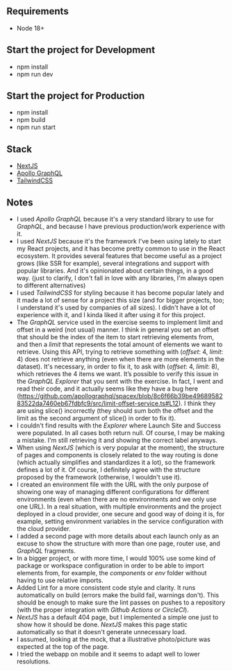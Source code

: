 ## Requirements
- Node 18+

## Start the project for Development
- npm install
- npm run dev

## Start the project for Production
- npm install
- npm build
- npm run start

## Stack
- [NextJS](https://nextjs.org/)
- [Apollo GraphQL](https://www.apollographql.com/)
- [TailwindCSS](https://tailwindcss.com/)

## Notes
- I used _Apollo GraphQL_ because it's a very standard library to use for _GraphQL_, and because I have previous production/work experience with it.
- I used _NextJS_ because it's the framework I've been using lately to start my React projects, and it has become pretty common to use in the React ecosystem. It provides several features that become useful as a project grows (like SSR for example), several integrations and support with popular libraries. And it's opinionated about certain things, in a good way. (just to clarify, I don't fall in love with any libraries, I'm always open to different alternatives)
- I used _TailwindCSS_ for styling because it has become popular lately and it made a lot of sense for a project this size (and for bigger projects, too; I understand it's used by companies of all sizes). I didn't have a lot of experience with it, and I kinda liked it after using it for this project.
- The _GraphQL_ service used in the exercise seems to implement limit and offset in a weird (not usual) manner. I think in general you set an offset that should be the index of the item to start retrieving elements from, and then a _limit_ that represents the total amount of elements we want to retrieve. Using this API, trying to retrieve something with (_offset_: 4, _limit_: 4) does not retrieve anything (even when there are more elements in the dataset). It's necessary, in order to fix it, to ask with (_offset_: 4, _limit_: 8), which retrieves the 4 items we want. It’s possible to verify this issue in the _GraphQL Explorer_ that you sent with the exercise. In fact, I went and read their code, and it actually seems like they have a bug here (https://github.com/apollographql/spacex/blob/8c6f66b39be4968958283522da7460eb67fdbfc9/src/limit-offset-service.ts#L12). I think they are using slice() incorrectly (they should sum both the offset and the limit as the second argument of slice() in order to fix it).
- I couldn't find results with the _Explorer_ where Launch Site and Success were populated. In all cases both return null. Of course, I may be making a mistake. I'm still retrieving it and showing the correct label anyways.
- When using _NextJS_ (which is very popular at the moment), the structure of pages and components is closely related to the way routing is done (which actually simplifies and standardizes it a lot), so the framework defines a lot of it. Of course, I definitely agree with the structure proposed by the framework (otherwise, I wouldn't use it).
- I created an environment file with the URL with the only purpose of showing one way of managing different configurations for different environments (even when there are no environments and we only use one URL). In a real situation, with multiple environments and the project deployed in a cloud provider, one secure and good way of doing it is, for example, setting environment variables in the service configuration with the cloud provider.
- I added a second page with more details about each launch only as an excuse to show the structure with more than one page, router use, and _GraphQL_ fragments.
- In a bigger project, or with more time, I would 100% use some kind of package or workspace configuration in order to be able to import elements from, for example, the _components_ or _env_ folder without having to use relative imports.
- Added Lint for a more consistent code style and clarity. It runs automatically on build (errors make the build fail, warnings don't). This should be enough to make sure the lint passes on pushes to a repository (with the proper integration with _Github Actions_ or _CircleCI_).
- _NextJS_ has a default 404 page, but I implemented a simple one just to show how it should be done. _NextJS_ makes this page static automatically so that it doesn't generate unnecessary load.
- I assumed, looking at the mock, that a illustrative photo/picture was expected at the top of the page.
- I tried the webapp on mobile and it seems to adapt well to lower resolutions.
